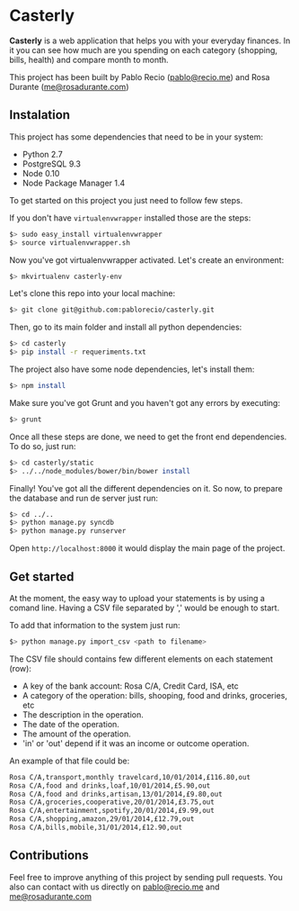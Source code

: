 # Casterly

__Casterly__ is a web application that helps you with your everyday finances. In it you can see how much are you spending on each category (shopping, bills, health) and compare month to month.

This project has been built by Pablo Recio (pablo@recio.me) and Rosa Durante (me@rosadurante.com) 


## Instalation

This project has some dependencies that need to be in your system:
 * Python 2.7
 * PostgreSQL 9.3
 * Node 0.10
 * Node Package Manager 1.4

To get started on this project you just need to follow few steps.

If you don't have `virtualenvwrapper` installed those are the steps:

```sh
$> sudo easy_install virtualenvwrapper
$> source virtualenvwrapper.sh
```

Now you've got virtualenvwrapper activated. Let's create an environment:

```sh
$> mkvirtualenv casterly-env
```

Let's clone this repo into your local machine:

```sh
$> git clone git@github.com:pablorecio/casterly.git
```

Then, go to its main folder and install all python dependencies:

```sh
$> cd casterly
$> pip install -r requeriments.txt

```

The project also have some node dependencies, let's install them:

```sh
$> npm install
```

Make sure you've got Grunt and you haven't got any errors by executing:

```sh
$> grunt
```

Once all these steps are done, we need to get the front end dependencies. To do so, just run:

```sh
$> cd casterly/static
$> ../../node_modules/bower/bin/bower install
```

Finally! You've got all the different dependencies on it. So now, to prepare the database and run de server just run:

```sh
$> cd ../..
$> python manage.py syncdb
$> python manage.py runserver
```

Open `http://localhost:8000` it would display the main page of the project.


## Get started

At the moment, the easy way to upload your statements is by using a comand line. Having a CSV file separated by ',' would be enough to start.

To add that information to the system just run:

```sh
$> python manage.py import_csv <path to filename>
```

The CSV file should contains few different elements on each statement (row):
 * A key of the bank account: Rosa C/A, Credit Card, ISA, etc
 * A category of the operation: bills, shooping, food and drinks, groceries, etc
 * The description in the operation.
 * The date of the operation.
 * The amount of the operation.
 * 'in' or 'out' depend if it was an income or outcome operation.

An example of that file could be:

```sh
Rosa C/A,transport,monthly travelcard,10/01/2014,£116.80,out
Rosa C/A,food and drinks,loaf,10/01/2014,£5.90,out
Rosa C/A,food and drinks,artisan,13/01/2014,£9.80,out
Rosa C/A,groceries,cooperative,20/01/2014,£3.75,out
Rosa C/A,entertainment,spotify,20/01/2014,£9.99,out
Rosa C/A,shopping,amazon,29/01/2014,£12.79,out
Rosa C/A,bills,mobile,31/01/2014,£12.90,out
```

## Contributions

Feel free to improve anything of this project by sending pull requests. You also can contact with us directly on pablo@recio.me and me@rosadurante.com
